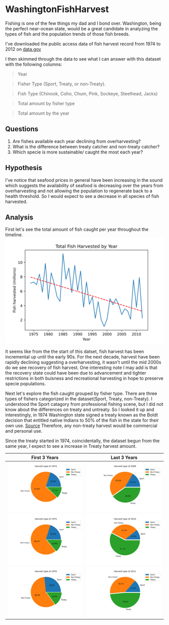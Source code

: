 # WashingtonFishHarvest
Fishing is one of the few things my dad and I bond over. Washington, being the perfect near-ocean state, would be a great candidate in analyzing the types of fish and the population trends of those fish breeds.

I've downloaded the public access data of fish harvest record from 1974 to 2012 on [data.gov](https://catalog.data.gov/dataset/washington-anadromous-fish-harvest-data-1974-2012)

I then skimmed through the data to see what I can answer with this dataset with the following columns:
>Year

>Fisher Type (Sport, Treaty, or non-Treaty).

>Fish Type (Chinook, Coho, Chum, Pink, Sockeye, Steelhead, Jacks)

>Total amount by fisher type

>Total amount by the year

## Questions
1. Are fishes available each year declining from overharvesting?
2. What is the difference between treaty catcher and non-treaty catcher?
3. Which specie is more sustainable/ caught the most each year?

## Hypothesis
I've notice that seafood prices in general have been increasing in the sound which suggests the availability of seafood is decreasing over the years from overharvesting and not allowing the population to regenerate back to a health threshold. So I would expect to see a decrease in all species of fish harvested.

## Analysis

First let's see the total amount of fish caught per year throughout the timeline. 
![alt text](https://github.com/Zensius/WashingtonFishHarvest/blob/main/Figures/TotalFishHarvested-1.png "TotalFishHarvested")

It seems like from the the start of this datset, fish harvest has been incremental up until the early 90s. For the next decade, harvest have been rapidly declining suggesting a overharvesting, it wasn't until the mid 2000s do we see recovery of fish harvest. One interesting note I may add is that the recovery state could have been due to advancement and tighter restrictions in both buisness and recreational harvesting in hope to preserve specie populations. 

Next let's explore the fish caught grouped by fisher type. There are three types of fishers categorized in the dataset(Sport, Treaty, non-Treaty). I understood the Sport catagory from professional fishing scene, but I did not know about the differences on treaty and untreaty. So I looked it up and interestingly, in 1974 Washington state signed a treaty known as the Boldt decision that entitled native Indians to 50% of the fish in the state for their own use. [Source](https://www.historylink.org/file/21084) Therefore, any non-treaty harvest would be commercial and personal use. 

Since the treaty started in 1974, coincidentally, the dataset begun from the same year, I expect to see a increase in Treaty harvest amount.

First 3 Years            |  Last 3 Years
:-------------------------:|:-------------------------:
![](https://github.com/Zensius/WashingtonFishHarvest/blob/main/Figures/FisherType1974-1.png)  |  ![](https://github.com/Zensius/WashingtonFishHarvest/blob/main/Figures/FisherType2009-1.png)
![](https://github.com/Zensius/WashingtonFishHarvest/blob/main/Figures/FisherType1975-1.png)  |  ![](https://github.com/Zensius/WashingtonFishHarvest/blob/main/Figures/FisherType2010-1.png)
![](https://github.com/Zensius/WashingtonFishHarvest/blob/main/Figures/FisherType1976-1.png)  |  ![](https://github.com/Zensius/WashingtonFishHarvest/blob/main/Figures/FisherType2011-1.png)
